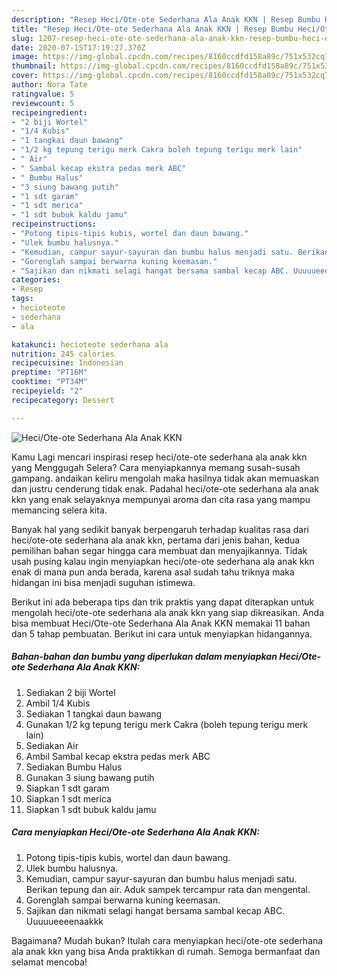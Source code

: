 ```yaml
---
description: "Resep Heci/Ote-ote Sederhana Ala Anak KKN | Resep Bumbu Heci/Ote-ote Sederhana Ala Anak KKN Yang Lezat"
title: "Resep Heci/Ote-ote Sederhana Ala Anak KKN | Resep Bumbu Heci/Ote-ote Sederhana Ala Anak KKN Yang Lezat"
slug: 1207-resep-heci-ote-ote-sederhana-ala-anak-kkn-resep-bumbu-heci-ote-ote-sederhana-ala-anak-kkn-yang-lezat
date: 2020-07-15T17:19:27.370Z
image: https://img-global.cpcdn.com/recipes/8160ccdfd158a89c/751x532cq70/heciote-ote-sederhana-ala-anak-kkn-foto-resep-utama.jpg
thumbnail: https://img-global.cpcdn.com/recipes/8160ccdfd158a89c/751x532cq70/heciote-ote-sederhana-ala-anak-kkn-foto-resep-utama.jpg
cover: https://img-global.cpcdn.com/recipes/8160ccdfd158a89c/751x532cq70/heciote-ote-sederhana-ala-anak-kkn-foto-resep-utama.jpg
author: Nora Tate
ratingvalue: 5
reviewcount: 5
recipeingredient:
- "2 biji Wortel"
- "1/4 Kubis"
- "1 tangkai daun bawang"
- "1/2 kg tepung terigu merk Cakra boleh tepung terigu merk lain"
- " Air"
- " Sambal kecap ekstra pedas merk ABC"
- " Bumbu Halus"
- "3 siung bawang putih"
- "1 sdt garam"
- "1 sdt merica"
- "1 sdt bubuk kaldu jamu"
recipeinstructions:
- "Potong tipis-tipis kubis, wortel dan daun bawang."
- "Ulek bumbu halusnya."
- "Kemudian, campur sayur-sayuran dan bumbu halus menjadi satu. Berikan tepung dan air. Aduk sampek tercampur rata dan mengental."
- "Gorenglah sampai berwarna kuning keemasan."
- "Sajikan dan nikmati selagi hangat bersama sambal kecap ABC. Uuuuueeeenaakkk"
categories:
- Resep
tags:
- hecioteote
- sederhana
- ala

katakunci: hecioteote sederhana ala 
nutrition: 245 calories
recipecuisine: Indonesian
preptime: "PT16M"
cooktime: "PT34M"
recipeyield: "2"
recipecategory: Dessert

---
```



![Heci/Ote-ote Sederhana Ala Anak KKN](https://img-global.cpcdn.com/recipes/8160ccdfd158a89c/751x532cq70/heciote-ote-sederhana-ala-anak-kkn-foto-resep-utama.jpg)

Kamu Lagi mencari inspirasi resep heci/ote-ote sederhana ala anak kkn yang Menggugah Selera? Cara menyiapkannya memang susah-susah gampang. andaikan keliru mengolah maka hasilnya tidak akan memuaskan dan justru cenderung tidak enak. Padahal heci/ote-ote sederhana ala anak kkn yang enak selayaknya mempunyai aroma dan cita rasa yang mampu memancing selera kita.



Banyak hal yang sedikit banyak berpengaruh terhadap kualitas rasa dari heci/ote-ote sederhana ala anak kkn, pertama dari jenis bahan, kedua pemilihan bahan segar hingga cara membuat dan menyajikannya. Tidak usah pusing kalau ingin menyiapkan heci/ote-ote sederhana ala anak kkn enak di mana pun anda berada, karena asal sudah tahu triknya maka hidangan ini bisa menjadi suguhan istimewa.


Berikut ini ada beberapa tips dan trik praktis yang dapat diterapkan untuk mengolah heci/ote-ote sederhana ala anak kkn yang siap dikreasikan. Anda bisa membuat Heci/Ote-ote Sederhana Ala Anak KKN memakai 11 bahan dan 5 tahap pembuatan. Berikut ini cara untuk menyiapkan hidangannya.

<!--inarticleads1-->

##### Bahan-bahan dan bumbu yang diperlukan dalam menyiapkan Heci/Ote-ote Sederhana Ala Anak KKN:

1. Sediakan 2 biji Wortel
1. Ambil 1/4 Kubis
1. Sediakan 1 tangkai daun bawang
1. Gunakan 1/2 kg tepung terigu merk Cakra (boleh tepung terigu merk lain)
1. Sediakan  Air
1. Ambil  Sambal kecap ekstra pedas merk ABC
1. Sediakan  Bumbu Halus
1. Gunakan 3 siung bawang putih
1. Siapkan 1 sdt garam
1. Siapkan 1 sdt merica
1. Siapkan 1 sdt bubuk kaldu jamu




<!--inarticleads2-->

##### Cara menyiapkan Heci/Ote-ote Sederhana Ala Anak KKN:

1. Potong tipis-tipis kubis, wortel dan daun bawang.
1. Ulek bumbu halusnya.
1. Kemudian, campur sayur-sayuran dan bumbu halus menjadi satu. Berikan tepung dan air. Aduk sampek tercampur rata dan mengental.
1. Gorenglah sampai berwarna kuning keemasan.
1. Sajikan dan nikmati selagi hangat bersama sambal kecap ABC. Uuuuueeeenaakkk




Bagaimana? Mudah bukan? Itulah cara menyiapkan heci/ote-ote sederhana ala anak kkn yang bisa Anda praktikkan di rumah. Semoga bermanfaat dan selamat mencoba!
